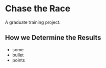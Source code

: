 Chase the Race
==============

A graduate training project.

How we Determine the Results
----------------------------

* some
* bullet
* points